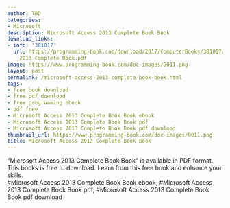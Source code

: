 ```yaml
---
author: TBD
categories:
- Microsoft
description: Microsoft Access 2013 Complete Book Book
download_links:
- info: '381017'
  url: https://programming-book.com/download/2017/ComputerBooks/381017/Microsoft Access
    2013 Complete Book.pdf
image: https://www.programming-book.com/doc-images/9011.png
layout: post
permalink: /microsoft-access-2013-complete-book-book.html
tags:
- free book download
- free pdf download
- free programming ebook
- pdf free
- Microsoft Access 2013 Complete Book Book ebook
- Microsoft Access 2013 Complete Book Book pdf
- Microsoft Access 2013 Complete Book Book pdf download
thumbnail_url: https://www.programming-book.com/doc-images/9011.png
title: Microsoft Access 2013 Complete Book Book
---
```


 
<div class="item-desc text-justify">
  "Microsoft Access 2013 Complete Book Book" is available in PDF format. This books is free to download. Learn from this free book and enhance your skills.
  <br>
  #Microsoft Access 2013 Complete Book Book ebook, #Microsoft Access 2013 Complete Book Book pdf, #Microsoft Access 2013 Complete Book Book pdf download
</div>